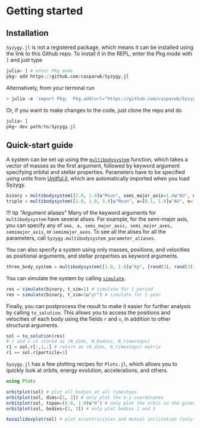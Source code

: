 # Getting started

## Installation

`Syzygy.jl` is not a registered package, which means it can be installed using the link to this Github repo. To install it in the REPL, enter the Pkg mode with `]` and just type

```julia
julia> ] # enter Pkg mode
pkg> add https://github.com/casparwb/Syzygy.jl
```

Alternatively, from your terminal run

```bash
> julia -e 'import Pkg;  Pkg.add(url="https://github.com/casparwb/Syzygy.jl")'
```

Or, if you want to make changes to the code, just clone the repo and do

```julia
julia> ]
pkg> dev path/to/Syzygy.jl
```

## Quick-start guide

A system can be set up using the [`multibodysystem`](@ref) function, which takes a vector of masses as the first argument, followed by keyword argument specifying orbital and stellar properties. Parameters have to be specified using units from [Unitful.jl](https://github.com/PainterQubits/Unitful.jl/), which are automatically imported when you load Syzygy.

```julia
binary = multibodysystem([2.0, 1.0]u"Msun", semi_major_axis=1.0u"AU", eccentricity=0.1)
triple = multibodysystem([2.0, 1.0, 3.0]u"Msun", a=[0.1, 1.0]u"AU", e=[0.1, 0.2])
```

!!! tip "Argument aliases"
    Many of the keyword arguments for `multibodysystem` have several alises. For example, for the semi-major axis, you can specify any of `sma, a, semi_major_axis, semi_major_axes, semimajor_axis`, or `semimajor_axes`. To see all the alises for all the parameters, call `Syzygy.multibodysystem_parameter_aliases`.

You can also specify a system using only masses, positions, and velocities as positional arguments, and stellar properties as keyword arguments.

```julia
three_body_system = multibodysystem([1.0, 1.0]u"kg", [rand(3), rand(3)]u"m", [rand(3), rand(3)]u"m/s", radii=[1.0, 1.0]u"m")
```

You can simulate the system by calling [`simulate`](@ref).

```julia
res = simulate(binary, t_sim=1) # simulate for 1 period
res = simulate(binary, t_sim=1u"yr") # simulate for 1 year
```

Finally, you can postprocess the result to make it easier for further analysis by calling `to_solution`. This allows you to access the positions and velocities of each body using the fields `r` and `v`, in addition to other structural arguments. 

```julia
sol = to_solution(res)
# r and v is stored as (N_dims, N_bodies, N_timesteps)
r1 = sol.r[:,1,:] # return an (N_dims, N_timesteps) matrix
r1 == sol.r[particle=1] 
```

`Syzygy.jl` has a few plotting recipes for `Plots.jl`, which allows you to quickly look at orbits, energy evolution, accelerations, and others. 

```julia
using Plots

orbitplot(sol) # plot all bodies at all timesteps
orbitplot(sol, dims=[1, 2]) # only plot the x-y coordinates
orbitplot(sol, tspan=(0.0, 1.0)u"d") # only plot the orbit in the given timespan
orbitplot(sol, bodies=[1, 3]) # only plot bodies 1 and 3

kozailidovplot(sol) # plot eccentricities and mutual inclination (only works for triples)

```


